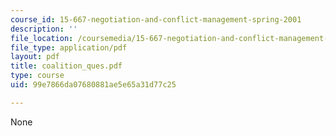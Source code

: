 ```yaml
---
course_id: 15-667-negotiation-and-conflict-management-spring-2001
description: ''
file_location: /coursemedia/15-667-negotiation-and-conflict-management-spring-2001/99e7866da07680881ae5e65a31d77c25_coalition_ques.pdf
file_type: application/pdf
layout: pdf
title: coalition_ques.pdf
type: course
uid: 99e7866da07680881ae5e65a31d77c25

---
```

None